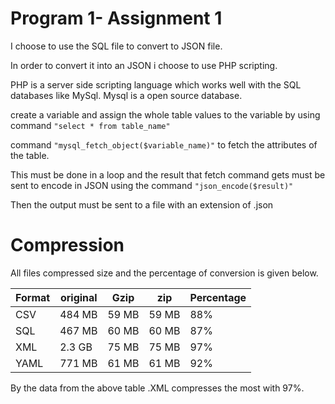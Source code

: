 Program 1- Assignment 1
========================


I choose to use the SQL file to convert to JSON file.

In order to convert it into an JSON i choose to use PHP scripting.

PHP is a server side scripting language which works well with the SQL databases like MySql.
Mysql is a open source database.

create a variable and assign the whole table values to the variable by using command `"select * from table_name"`

command `"mysql_fetch_object($variable_name)"` to fetch the attributes of the table.

This must be done in a loop and the result that fetch command gets must be sent to encode in JSON using the command `"json_encode($result)"`

Then the output must be sent to a file with an extension of .json


Compression
========================

All files compressed size and the percentage of conversion is given below.

| Format		| original      | Gzip        | zip      | Percentage	|
|---------------|---------------|-------------|----------|--------------|
| CSV		    | 484 MB	    | 59 MB       | 59 MB    | 88%			|
| SQL		    | 467 MB	    | 60 MB       | 60 MB    | 87%			|
| XML		    | 2.3 GB	    | 75 MB       | 75 MB    | 97%			|
| YAML	    	| 771 MB	    | 61 MB       | 61 MB    | 92%			|

By the data from the above table .XML compresses the most with 97%.
